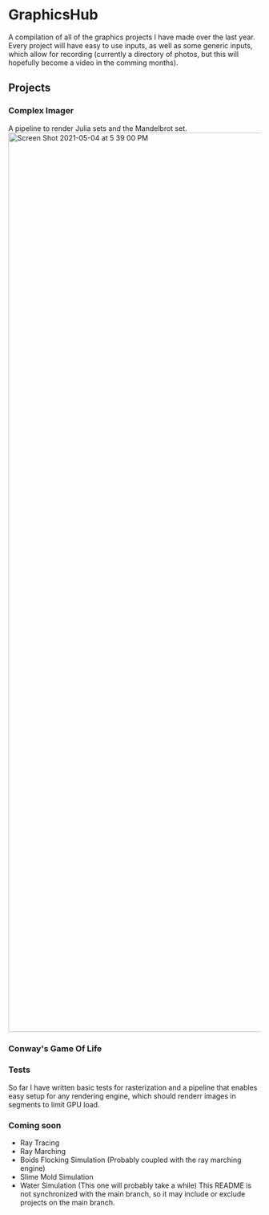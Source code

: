 # GraphicsHub
A compilation of all of the graphics projects I have made over the last year.
Every project will have easy to use inputs, as well as some generic inputs, which allow for recording (currently a directory of photos, but this will hopefully become a video in the comming months).
## Projects
### Complex Imager
A pipeline to render Julia sets and the Mandelbrot set.
<img width="1792" alt="Screen Shot 2021-05-04 at 5 39 00 PM" src="https://user-images.githubusercontent.com/42814781/117073824-7afdf100-ad00-11eb-86f2-030492bdef3b.png">
### Conway's Game Of Life
### Tests
So far I have written basic tests for rasterization and a pipeline that enables easy setup for any rendering engine, which should renderr images in segments to limit GPU load. 
### Coming soon
- Ray Tracing
- Ray Marching
- Boids Flocking Simulation (Probably coupled with the ray marching engine)
- Slime Mold Simulation
- Water Simulation (This one will probably take a while)
This README is not synchronized with the main branch, so it may include or exclude projects on the main branch.
